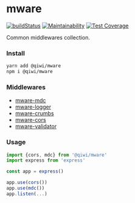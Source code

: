 # mware
[![buildStatus](https://api.travis-ci.com/qiwi/cyclone.svg?branch=master)](https://travis-ci.com/qiwi/mware)
[![Maintainability](https://api.codeclimate.com/v1/badges/c46b48482b78c4f6c2c0/maintainability)](https://codeclimate.com/github/qiwi/mware/maintainability)
[![Test Coverage](https://api.codeclimate.com/v1/badges/c46b48482b78c4f6c2c0/test_coverage)](https://codeclimate.com/github/qiwi/mware/test_coverage)

Common middlewares collection.

### Install
```bash
yarn add @qiwi/mware
npm i @qiwi/mware
```

### Middlewares
* [mware-mdc](./packages/mware-mdc/README.md)
* [mware-logger](./packages/mware-logger/README.md)
* [mware-crumbs](./packages/mware-crumbs/README.md)
* [mware-cors](./packages/mware-cors/README.md)
* [mware-validator](./packages/mware-validator/README.md)

### Usage
```javascript
import {cors, mdc} from '@qiwi/mware'
import express from 'express'

const app = express()

app.use(cors())
app.use(mdc())
app.listen(...)
```